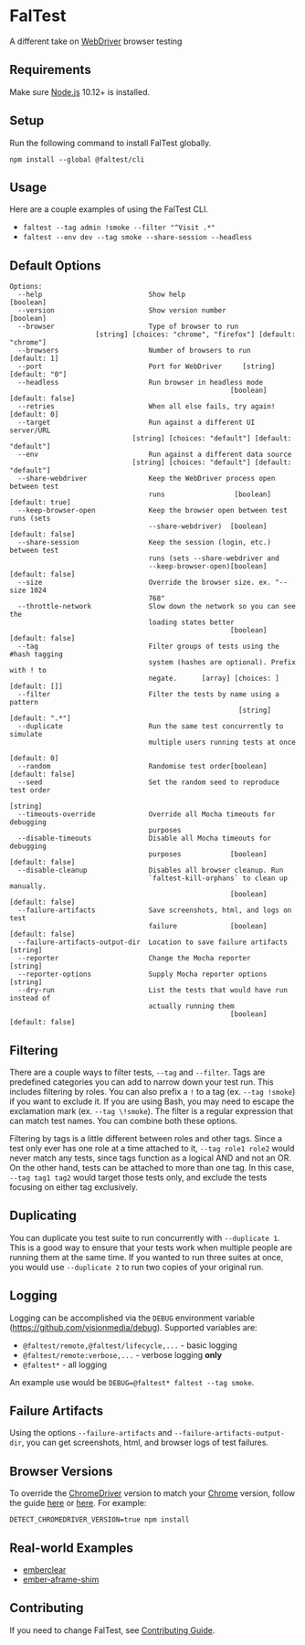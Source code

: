 # FalTest

A different take on [WebDriver](https://www.w3.org/TR/webdriver1) browser testing

## Requirements

Make sure [Node.js](https://nodejs.org) 10.12+ is installed.

## Setup

Run the following command to install FalTest globally.

```
npm install --global @faltest/cli
```

## Usage

Here are a couple examples of using the FalTest CLI.

*   `faltest --tag admin !smoke --filter "^Visit .*"`
*   `faltest --env dev --tag smoke --share-session --headless`

## Default Options

<!-- CODEGEN_CLI_HELP_START -->

```
Options:
  --help                          Show help                            [boolean]
  --version                       Show version number                  [boolean]
  --browser                       Type of browser to run
                     [string] [choices: "chrome", "firefox"] [default: "chrome"]
  --browsers                      Number of browsers to run         [default: 1]
  --port                          Port for WebDriver     [string] [default: "0"]
  --headless                      Run browser in headless mode
                                                      [boolean] [default: false]
  --retries                       When all else fails, try again!   [default: 0]
  --target                        Run against a different UI server/URL
                              [string] [choices: "default"] [default: "default"]
  --env                           Run against a different data source
                              [string] [choices: "default"] [default: "default"]
  --share-webdriver               Keep the WebDriver process open between test
                                  runs                 [boolean] [default: true]
  --keep-browser-open             Keep the browser open between test runs (sets
                                  --share-webdriver)  [boolean] [default: false]
  --share-session                 Keep the session (login, etc.) between test
                                  runs (sets --share-webdriver and
                                  --keep-browser-open)[boolean] [default: false]
  --size                          Override the browser size. ex. "--size 1024
                                  768"
  --throttle-network              Slow down the network so you can see the
                                  loading states better
                                                      [boolean] [default: false]
  --tag                           Filter groups of tests using the #hash tagging
                                  system (hashes are optional). Prefix with ! to
                                  negate.      [array] [choices: ] [default: []]
  --filter                        Filter the tests by name using a pattern
                                                        [string] [default: ".*"]
  --duplicate                     Run the same test concurrently to simulate
                                  multiple users running tests at once
                                                                    [default: 0]
  --random                        Randomise test order[boolean] [default: false]
  --seed                          Set the random seed to reproduce test order
                                                                        [string]
  --timeouts-override             Override all Mocha timeouts for debugging
                                  purposes
  --disable-timeouts              Disable all Mocha timeouts for debugging
                                  purposes            [boolean] [default: false]
  --disable-cleanup               Disables all browser cleanup. Run
                                  `faltest-kill-orphans` to clean up manually.
                                                      [boolean] [default: false]
  --failure-artifacts             Save screenshots, html, and logs on test
                                  failure             [boolean] [default: false]
  --failure-artifacts-output-dir  Location to save failure artifacts    [string]
  --reporter                      Change the Mocha reporter             [string]
  --reporter-options              Supply Mocha reporter options         [string]
  --dry-run                       List the tests that would have run instead of
                                  actually running them
                                                      [boolean] [default: false]
```

<!-- CODEGEN_CLI_HELP_END -->

## Filtering

There are a couple ways to filter tests, `--tag` and `--filter`. Tags are predefined categories you can add to narrow down your test run. This includes filtering by roles. You can also prefix a `!` to a tag (ex. `--tag !smoke`) if you want to exclude it. If you are using Bash, you may need to escape the exclamation mark (ex. `--tag \!smoke`). The filter is a regular expression that can match test names. You can combine both these options.

Filtering by tags is a little different between roles and other tags. Since a test only ever has one role at a time attached to it, `--tag role1 role2` would never match any tests, since tags function as a logical AND and not an OR. On the other hand, tests can be attached to more than one tag. In this case, `--tag tag1 tag2` would target those tests only, and exclude the tests focusing on either tag exclusively.

## Duplicating

You can duplicate you test suite to run concurrently with `--duplicate 1`. This is a good way to ensure that your tests work when multiple people are running them at the same time. If you wanted to run three suites at once, you would use `--duplicate 2` to run two copies of your original run.

## Logging

Logging can be accomplished via the `DEBUG` environment variable (<https://github.com/visionmedia/debug>). Supported variables are:

*   `@faltest/remote,@faltest/lifecycle,...` - basic logging
*   `@faltest/remote:verbose,...` - verbose logging **only**
*   `@faltest*` - all logging

An example use would be `DEBUG=@faltest* faltest --tag smoke`.

## Failure Artifacts

Using the options `--failure-artifacts` and `--failure-artifacts-output-dir`, you can get screenshots, html, and browser logs of test failures.

## Browser Versions

To override the [ChromeDriver](https://sites.google.com/a/chromium.org/chromedriver/) version to match your [Chrome](https://www.google.com/chrome) version, follow the guide [here](https://github.com/giggio/node-chromedriver#versioning) or [here](https://github.com/giggio/node-chromedriver#detect-chromedriver-version). For example:

```
DETECT_CHROMEDRIVER_VERSION=true npm install
```

## Real-world Examples

*   [emberclear](https://github.com/NullVoxPopuli/emberclear/blob/master/packages/smoke-tests/tests/smoke-test.js)
*   [ember-aframe-shim](https://github.com/ember-vr/ember-aframe-shim/blob/master/faltest/smoke-test.js)

## Contributing

If you need to change FalTest, see [Contributing Guide](./CONTRIBUTING.md).
